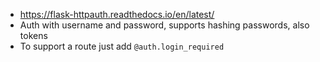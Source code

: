 * https://flask-httpauth.readthedocs.io/en/latest/
* Auth with username and password, supports hashing passwords, also tokens
* To support a route just add `@auth.login_required`